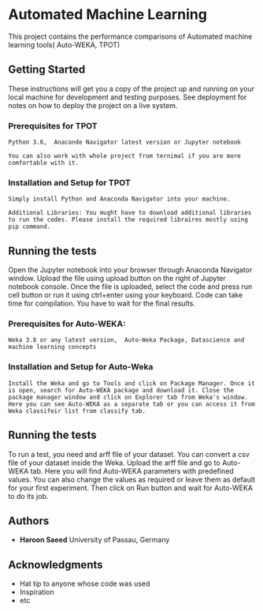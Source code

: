# Automated Machine Learning

This project contains the performance comparisons of Automated machine learning tools( Auto-WEKA, TPOT)

## Getting Started

These instructions will get you a copy of the project up and running on your local machine for development and testing purposes. See deployment for notes on how to deploy the project on a live system.

### Prerequisites for TPOT
```
Python 3.6,  Anaconde Navigator latest version or Jupyter notebook
```
```
You can also work with whole project from ternimal if you are more comfortable with it.
```
### Installation and Setup for TPOT
```
Simply install Python and Anaconda Navigator into your machine.
```
```
Additional Libraries: You mught have to download additional libraries to run the codes. Please install the required libraires mostly using pip command.
```
## Running the tests
Open the Jupyter notebook into your browser through Anaconda Navigator window. Upload the file using upload button on the right of Jupyter notebook console. Once the file is uploaded, select the code and press run cell button or run it using ctrl+enter using your keyboard. Code can take time for compilation. You have to wait for the final results.
### Prerequisites for Auto-WEKA: 
```
Weka 3.8 or any latest version,  Auto-Weka Package, Datascience and machine learning concepts
```
### Installation and Setup for Auto-Weka
```
Install the Weka and go to Tools and click on Package Manager. Once it is open, search for Auto-WEKA package and download it. Close the 
package manager window and click on Explorer tab from Weka's window. Here you can see Auto-WEKA as a separate tab or you can access it from Weka classifeir list from classify tab.
```
## Running the tests
To run a test, you need and arff file of your dataset. You can convert a csv file of your dataset inside the Weka. Upload the arff file and go to Auto-WEKA tab. Here you will find Auto-WEKA parameters with predefined values. You can also change the values as required or leave them as default for your first experiment. Then click on Run button and wait for Auto-WEKA to do its job. 
## Authors
* **Haroon Saeed** University of Passau, Germany
## Acknowledgments
* Hat tip to anyone whose code was used
* Inspiration
* etc
